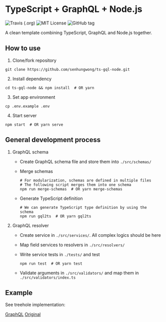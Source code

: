 # TypeScript + GraphQL + Node.js

![Travis (.org)](https://img.shields.io/travis/senhungwong/ts-gql-node.svg?style=flat-square)
![MIT License](https://img.shields.io/github/license/senhungwong/ts-gql-node.svg?style=flat-square)
![GitHub tag](https://img.shields.io/github/tag/senhungwong/ts-gql-node.svg?style=flat-square)

A clean template combining TypeScript, GraphQL and Node.js together.

## How to use

1. Clone/fork repository

```
git clone https://github.com/senhungwong/ts-gql-node.git
```

2. Install dependency

```
cd ts-gql-node && npm install  # OR yarn
```

3. Set app environment

```
cp .env.example .env
```

4. Start server

```
npm start  # OR yarn serve
```

## General development process

1. GraphQL schema

    - Create GraphQL schema file and store them into `./src/schemas/`

    - Merge schemas

        ```
        # For modularization, schemas are defined in multiple files
        # The following script merges them into one schema
        npm run merge-schemas  # OR yarn merge-schemas
        ```

    - Generate TypeScript definition

        ```
        # We can generate TypeScript type definition by using the schema
        npm run gql2ts  # OR yarn gql2ts
        ```

2. GraphQL resolver

    - Create service in `./src/services/`. All complex logics should be here

    - Map field services to resolvers in `./src/resolvers/`

    - Write service tests in `./tests/` and test

        ```
        npm run test  # OR yarn test
        ```

    - Validate arguments in `./src/validators/` and map them in `./src/validators/index.ts`

## Example

See treehole implementation:

[GraphQL](https://github.com/senhungwong/ts-gql-node/tree/treehole-example)
[Original](https://github.com/senhungwong/treehole-server)
